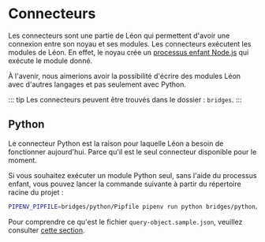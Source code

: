 # Connecteurs

Les connecteurs sont une partie de Léon qui permettent d'avoir une connexion entre son noyau et ses modules. Les connecteurs exécutent les modules de Léon. En effet, le noyau crée un [processus enfant Node.js](https://nodejs.org/api/child_process.html) qui exécute le module donné.

À l'avenir, nous aimerions avoir la possibilité d'écrire des modules Léon avec d'autres langages et pas seulement avec Python.

::: tip
Les connecteurs peuvent être trouvés dans le dossier : `bridges`.
:::

## Python

Le connecteur Python est la raison pour laquelle Léon a besoin de fonctionner aujourd'hui. Parce qu'il est le seul connecteur disponible pour le moment.

Si vous souhaitez exécuter un module Python seul, sans l'aide du processus enfant, vous pouvez lancer la commande suivante à partir du répertoire racine du projet :
```bash
PIPENV_PIPFILE=bridges/python/Pipfile pipenv run python bridges/python/main.py server/src/query-object.sample.json
```

Pour comprendre ce qu'est le fichier `query-object.sample.json`, veuillez consulter [cette section](/fr-FR/packages-modules.html#objet-de-demande).
